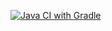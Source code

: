[![Java CI with Gradle](https://github.com/smdkady/homework15/actions/workflows/gradle.yml/badge.svg)](https://github.com/smdkady/homework15/actions/workflows/gradle.yml)